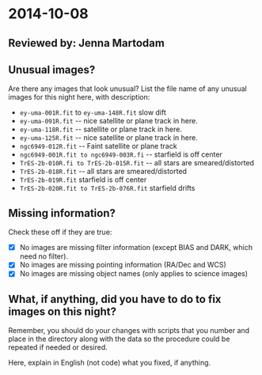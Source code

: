 # 2014-10-08

## Reviewed by: Jenna Martodam

## Unusual images?

Are there any images that look unusual? List the file name of any unusual images for this night here, with description:

+ `ey-uma-001R.fit` to `ey-uma-148R.fit` slow dift
+ `ey-uma-091R.fit` -- nice satellite or plane track in here.
+ `ey-uma-118R.fit` -- satellite or plane track in here.
+ `ey-uma-125R.fit` -- nice satellite or plane track in here.
+ `ngc6949-012R.fit` -- Faint satellite or plane track
+ `ngc6949-001R.fit to ngc6949-003R.fi` -- starfield is off center
+ `TrES-2b-010R.fi to TrES-2b-015R.fit` -- all stars are smeared/distorted
+ `TrES-2b-018R.fit` -- all stars are smeared/distorted
+ `TrES-2b-019R.fit` starfield is off center
+ `TrES-2b-020R.fit to TrES-2b-076R.fit` starfield drifts

## Missing information?

Check these off if they are true:

- [x] No images are missing filter information (except BIAS and DARK, which need no filter).
- [x] No images are missing pointing information (RA/Dec and WCS)
- [x] No images are missing object names (only applies to science images)

## What, if anything, did you have to do to fix images on this night?

Remember, you should do your changes with scripts that you number and place in the
directory along with the data so the procedure could be repeated if needed or
desired.

Here, explain in English (not code) what you fixed, if anything.
